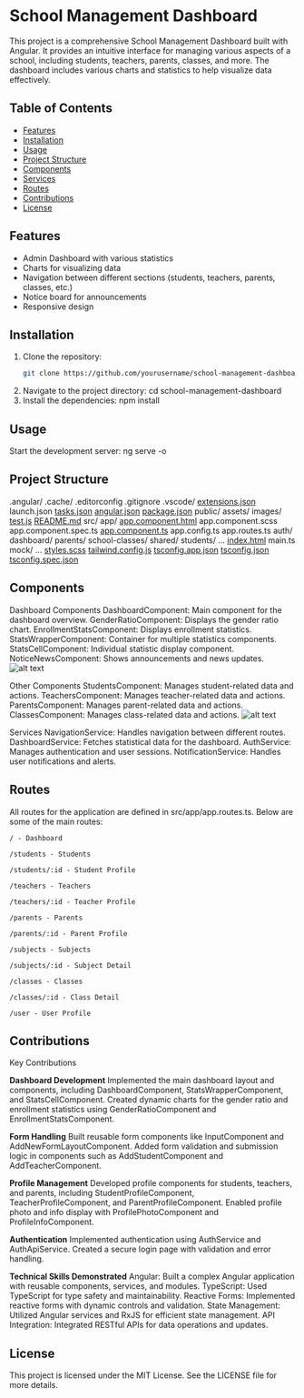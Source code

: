 # School Management Dashboard

This project is a comprehensive School Management Dashboard built with Angular. It provides an intuitive interface for managing various aspects of a school, including students, teachers, parents, classes, and more. The dashboard includes various charts and statistics to help visualize data effectively.

## Table of Contents

- [Features](#features)
- [Installation](#installation)
- [Usage](#usage)
- [Project Structure](#project-structure)
- [Components](#components)
- [Services](#services)
- [Routes](#routes)
- [Contributions](#contributions)
- [License](#license)

## Features

- Admin Dashboard with various statistics
- Charts for visualizing data
- Navigation between different sections (students, teachers, parents, classes, etc.)
- Notice board for announcements
- Responsive design

## Installation

1. Clone the repository:
   ```sh
   git clone https://github.com/yourusername/school-management-dashboard.git
2. Navigate to the project directory:
cd school-management-dashboard
3. Install the dependencies:
npm install

## Usage

Start the development server:
ng serve -o

## Project Structure

.angular/
.cache/
.editorconfig
.gitignore
.vscode/
[extensions.json](http://_vscodecontentref_/0)
launch.json
[tasks.json](http://_vscodecontentref_/1)
[angular.json](http://_vscodecontentref_/2)
[package.json](http://_vscodecontentref_/3)
public/
assets/
images/
[test.js](http://_vscodecontentref_/4)
[README.md](http://_vscodecontentref_/5)
src/
app/
[app.component.html](http://_vscodecontentref_/6)
app.component.scss
app.component.spec.ts
[app.component.ts](http://_vscodecontentref_/7)
app.config.ts
app.routes.ts
auth/
dashboard/
parents/
school-classes/
shared/
students/
...
[index.html](http://_vscodecontentref_/8)
main.ts
mock/
...
[styles.scss](http://_vscodecontentref_/9)
[tailwind.config.js](http://_vscodecontentref_/10)
[tsconfig.app.json](http://_vscodecontentref_/11)
[tsconfig.json](http://_vscodecontentref_/12)
[tsconfig.spec.json](http://_vscodecontentref_/13)

## Components

Dashboard Components
    DashboardComponent: Main component for the dashboard overview.
    GenderRatioComponent: Displays the gender ratio chart.
    EnrollmentStatsComponent: Displays enrollment statistics.
    StatsWrapperComponent: Container for multiple statistics components.
    StatsCellComponent: Individual statistic display component.
    NoticeNewsComponent: Shows announcements and news updates.
    ![alt text](image.png)

Other Components
    StudentsComponent: Manages student-related data and actions.
    TeachersComponent: Manages teacher-related data and actions.
    ParentsComponent: Manages parent-related data and actions.
    ClassesComponent: Manages class-related data and actions.
    ![alt text](image-1.png)

Services
    NavigationService: Handles navigation between different routes.
    DashboardService: Fetches statistical data for the dashboard.
    AuthService: Manages authentication and user sessions.
    NotificationService: Handles user notifications and alerts.

## Routes

All routes for the application are defined in src/app/app.routes.ts. Below are some of the main routes:

    / - Dashboard

    /students - Students

    /students/:id - Student Profile

    /teachers - Teachers

    /teachers/:id - Teacher Profile

    /parents - Parents

    /parents/:id - Parent Profile

    /subjects - Subjects

    /subjects/:id - Subject Detail

    /classes - Classes

    /classes/:id - Class Detail

    /user - User Profile

## Contributions

Key Contributions

**Dashboard Development**
    Implemented the main dashboard layout and components, including DashboardComponent, StatsWrapperComponent, and StatsCellComponent.
    Created dynamic charts for the gender ratio and enrollment statistics using GenderRatioComponent and EnrollmentStatsComponent.

**Form Handling**
    Built reusable form components like InputComponent and AddNewFormLayoutComponent.
    Added form validation and submission logic in components such as AddStudentComponent and AddTeacherComponent.

**Profile Management**
    Developed profile components for students, teachers, and parents, including StudentProfileComponent, TeacherProfileComponent, and ParentProfileComponent.
    Enabled profile photo and info display with ProfilePhotoComponent and ProfileInfoComponent.

**Authentication**
    Implemented authentication using AuthService and AuthApiService.
    Created a secure login page with validation and error handling.

**Technical Skills Demonstrated**
    Angular: Built a complex Angular application with reusable components, services, and modules.
    TypeScript: Used TypeScript for type safety and maintainability.
    Reactive Forms: Implemented reactive forms with dynamic controls and validation.
    State Management: Utilized Angular services and RxJS for efficient state management.
    API Integration: Integrated RESTful APIs for data operations and updates.

## License

This project is licensed under the MIT License. See the LICENSE file for more details.